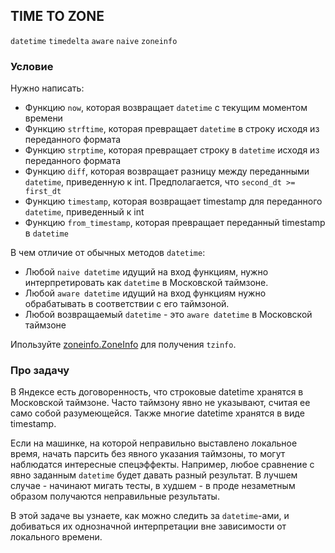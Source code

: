 ## TIME TO ZONE

`datetime` `timedelta` `aware` `naive` `zoneinfo`

### Условие

Нужно написать:

* Функцию `now`, которая возвращает `datetime` с текущим моментом времени
* Функцию `strftime`, которая превращает `datetime` в строку исходя из переданного формата
* Функцию `strptime`, которая превращает строку в `datetime` исходя из переданного формата
* Функцию `diff`, которая возвращает разницу между переданными `datetime`, приведенную к int. Предполагается, что `second_dt >= first_dt`
* Функцию `timestamp`, которая возвращает timestamp для переданного `datetime`, приведенный к int
* Функцию `from_timestamp`, которая превращает переданный timestamp в `datetime`

В чем отличие от обычных методов `datetime`:

* Любой `naive datetime` идущий на вход функциям, нужно интерпретировать как `datetime` в Московской таймзоне.
* Любой `aware datetime` идущий на вход функциям нужно обрабатывать в соответствии с его таймзоной.
* Любой возвращаемый `datetime` - это `aware datetime` в Московской таймзоне

Ипользуйте [zoneinfo.ZoneInfo](https://docs.python.org/3/library/zoneinfo.html) для получения `tzinfo`.

### Про задачу

В Яндексе есть договоренность, что строковые datetime хранятся в Московской таймзоне. 
Часто таймзону явно не указывают, считая ее само собой разумеющейся. 
Также многие datetime хранятся в виде timestamp. 

Если на машинке, на которой неправильно выставлено локальное время, начать парсить без явного указания таймзоны, 
то могут наблюдатся интересные спецэффекты.
Например, любое сравнение с явно заданным `datetime` будет давать разный результат.
В лучшем случае - начинают мигать тесты, в худшем - в проде незаметным образом получаются неправильные результаты.

В этой задаче вы узнаете, как можно следить за `datetime`-ами, и добиваться их однозначной интерпретации вне зависимости
от локального времени.

